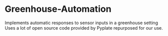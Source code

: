 # Greenhouse-Automation
Implements automatic responses to sensor inputs in a greenhouse setting
Uses a lot of open source code provided by Pyplate repurposed for our use.
